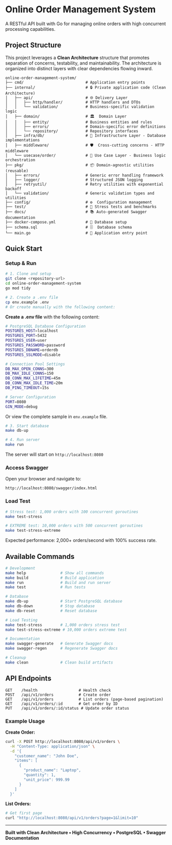 # Online Order Management System

A RESTful API built with Go for managing online orders with high concurrent processing capabilities.

## Project Structure

This project leverages a **Clean Architecture** structure that promotes separation of concerns, testability, and maintainability. The architecture is organized into distinct layers with clear dependencies flowing inward.

```
online-order-management-system/
├── cmd/                           # Application entry points
├── internal/                      # 🔒 Private application code (Clean Architecture)
│   ├── api/                       # 🌐 Delivery Layer
│   │   ├── http/handler/          # HTTP handlers and DTOs
│   │   └── validation/            # Business-specific validation logic
│   ├── domain/                    # 🏛️  Domain Layer
│   │   ├── entity/                # Business entities and rules
│   │   ├── errors/                # Domain-specific error definitions
│   │   └── repository/            # Repository interfaces
│   ├── infra/db/                  # 🔧 Infrastructure Layer - Database implementations
│   ├── middleware/                # 🛡️  Cross-cutting concerns - HTTP middleware
│   └── usecase/order/             # 💼 Use Case Layer - Business logic orchestration
├── pkg/                           # 📦 Domain-agnostic utilities (reusable)
│   ├── errors/                    # Generic error handling framework
│   ├── logger/                    # Structured JSON logging
│   ├── retryutil/                 # Retry utilities with exponential backoff
│   └── validation/                # Generic validation types and utilities
├── config/                        # ⚙️  Configuration management
├── test/                          # 🧪 Stress tests and benchmarks
├── docs/                          # 📚 Auto-generated Swagger documentation
├── docker-compose.yml             # 🐳 Database setup
├── schema.sql                     # 🗄️  Database schema
└── main.go                        # 🚀 Application entry point
```

## Quick Start

### Setup & Run

```bash
# 1. Clone and setup
git clone <repository-url>
cd online-order-management-system
go mod tidy

# 2. Create a .env file
cp env.example .env
# Or create manually with the following content:
```

**Create a .env file** with the following content:

```bash
# PostgreSQL Database Configuration
POSTGRES_HOST=localhost
POSTGRES_PORT=5432
POSTGRES_USER=user
POSTGRES_PASSWORD=password
POSTGRES_DBNAME=orderdb
POSTGRES_SSLMODE=disable

# Connection Pool Settings
DB_MAX_OPEN_CONNS=300
DB_MAX_IDLE_CONNS=150
DB_CONN_MAX_LIFETIME=45m
DB_CONN_MAX_IDLE_TIME=20m
DB_PING_TIMEOUT=15s

# Server Configuration
PORT=8080
GIN_MODE=debug
```

Or view the complete sample in `env.example` file.

```bash
# 3. Start database
make db-up

# 4. Run server
make run
```

The server will start on `http://localhost:8080`

### Access Swagger

Open your browser and navigate to:

```
http://localhost:8080/swagger/index.html
```

### Load Test

```bash
# Stress test: 1,000 orders with 100 concurrent goroutines
make test-stress

# EXTREME test: 10,000 orders with 500 concurrent goroutines
make test-stress-extreme
```

Expected performance: 2,000+ orders/second with 100% success rate.

## Available Commands

```bash
# Development
make help               # Show all commands
make build              # Build application
make run                # Build and run server
make test               # Run tests

# Database
make db-up              # Start PostgreSQL database
make db-down            # Stop database
make db-reset           # Reset database

# Load Testing
make test-stress        # 1,000 orders stress test
make test-stress-extreme # 10,000 orders extreme test

# Documentation
make swagger-generate   # Generate Swagger docs
make swagger-regen      # Regenerate Swagger docs

# Cleanup
make clean              # Clean build artifacts
```

## API Endpoints

```
GET    /health                  # Health check
POST   /api/v1/orders           # Create order
GET    /api/v1/orders           # List orders (page-based pagination)
GET    /api/v1/orders/:id       # Get order by ID
PUT    /api/v1/orders/:id/status # Update order status
```

### Example Usage

**Create Order:**

```bash
curl -X POST http://localhost:8080/api/v1/orders \
  -H "Content-Type: application/json" \
  -d '{
    "customer_name": "John Doe",
    "items": [
      {
        "product_name": "Laptop",
        "quantity": 1,
        "unit_price": 999.99
      }
    ]
  }'
```

**List Orders:**

```bash
# Get first page
curl "http://localhost:8080/api/v1/orders?page=1&limit=10"
```

---

**Built with Clean Architecture • High Concurrency • PostgreSQL • Swagger Documentation**
